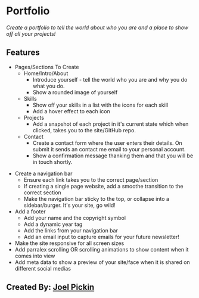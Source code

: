 ﻿# Portfolio
                        
*Create a portfolio to tell the world about who you are and a place to show off all your projects!*

## Features
* Pages/Sections To Create
	- Home/Intro/About
		- Introduce yourself - tell the world who you are and why you do what you do.
		- Show a rounded image of yourself
	- Skills
		- Show off your skills in a list with the icons for each skill
		- Add a hover effect to each icon
	- Projects
		- Add a snapshot of each project in it's current state which when clicked, takes you to the site/GitHub repo.
	- Contact
		- Create a contact form where the user enters their details. On submit it sends an contact me email to your personal account.
		- Show a confirmation message thanking them and that you will be in touch shortly.
- Create a navigation bar
	- Ensure each link takes you to the correct page/section
	- If creating a single page website, add a smoothe transition to the correct section
	- Make the navigation bar sticky to the top, or collapse into a sidebar/burger. It's your site, go wild!
- Add a footer
	- Add your name and the copyright symbol
	- Add a dynamic year tag
	- Add the links from your navigation bar
	- Add an email input to capture emails for your future newsletter!
- Make the site responsive for all screen sizes
- Add parralex scrolling OR scrolling animations to show content when it comes into view
- Add meta data to show a preview of your site/face when it is shared on different social medias

## Created By: [Joel Pickin](https://twitter.com/TechPickleJoel) 
